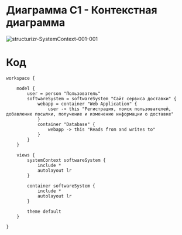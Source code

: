 # Диаграмма С1 - Контекстная диаграмма

![structurizr-SystemContext-001-001](https://github.com/EugIva/ProzorovEI109m_ArchitectureInfSys/assets/145147798/c2ad7a31-8da1-46b6-8090-fa134517eec5)

# Код
```
workspace {

    model {
        user = person "Пользователь"
        softwareSystem = softwareSystem "Сайт сервиса доставки" {
            webapp = container "Web Application" {
                user -> this "Регистрация, поиск пользователей, добавление посылки, получение и изменение информации о доставке"
            }
            container "Database" {
                webapp -> this "Reads from and writes to"
            }
        }
    }

    views {
        systemContext softwareSystem {
            include *
            autolayout lr
        }

        container softwareSystem {
            include *
            autolayout lr
        }

        theme default
    }

}
```
